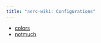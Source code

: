 ```yaml
---
title: "aerc-wiki: Configurations"
---
```


- [colors](configurations/colors.md)
- [notmuch](configurations/notmuch.md)
